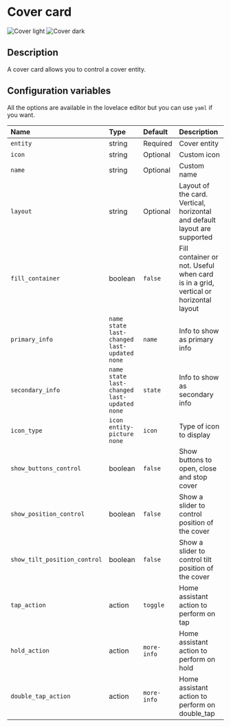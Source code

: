 # Cover card

![Cover light](../images/cover-light.png)
![Cover dark](../images/cover-dark.png)

## Description

A cover card allows you to control a cover entity.

## Configuration variables

All the options are available in the lovelace editor but you can use `yaml` if you want.

| Name                         | Type                                                | Default     | Description                                                                         |
| :--------------------------- | :-------------------------------------------------- | :---------- | :---------------------------------------------------------------------------------- |
| `entity`                     | string                                              | Required    | Cover entity                                                                        |
| `icon`                       | string                                              | Optional    | Custom icon                                                                         |
| `name`                       | string                                              | Optional    | Custom name                                                                         |
| `layout`                     | string                                              | Optional    | Layout of the card. Vertical, horizontal and default layout are supported           |
| `fill_container`             | boolean                                             | `false`     | Fill container or not. Useful when card is in a grid, vertical or horizontal layout |
| `primary_info`               | `name` `state` `last-changed` `last-updated` `none` | `name`      | Info to show as primary info                                                        |
| `secondary_info`             | `name` `state` `last-changed` `last-updated` `none` | `state`     | Info to show as secondary info                                                      |
| `icon_type`                  | `icon` `entity-picture` `none`                      | `icon`      | Type of icon to display                                                             |
| `show_buttons_control`       | boolean                                             | `false`     | Show buttons to open, close and stop cover                                          |
| `show_position_control`      | boolean                                             | `false`     | Show a slider to control position of the cover                                      |
| `show_tilt_position_control` | boolean                                             | `false`     | Show a slider to control tilt position of the cover                                 |
| `tap_action`                 | action                                              | `toggle`    | Home assistant action to perform on tap                                             |
| `hold_action`                | action                                              | `more-info` | Home assistant action to perform on hold                                            |
| `double_tap_action`          | action                                              | `more-info` | Home assistant action to perform on double_tap                                      |
